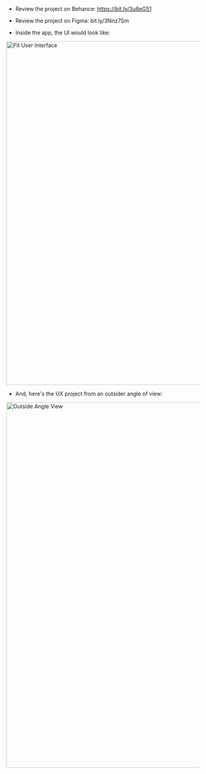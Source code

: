 -   Review the project on Behance: https://bit.ly/3u8eG51

-   Review the project on Figma: bit.ly/3Nnz7Sm

-   Inside the app, the UI would look like:

<img width="897" alt="Fit User Interface" src="https://user-images.githubusercontent.com/94244985/175865517-bea167b6-dbc3-4f18-81b8-bc164d21905d.png">

-   And, here's the UX project from an outsider angle of view:

<img width="953" alt="Outside Angle View" src="https://user-images.githubusercontent.com/94244985/175865581-c22cc684-4bab-4919-9811-4f1d9d67955c.png">
